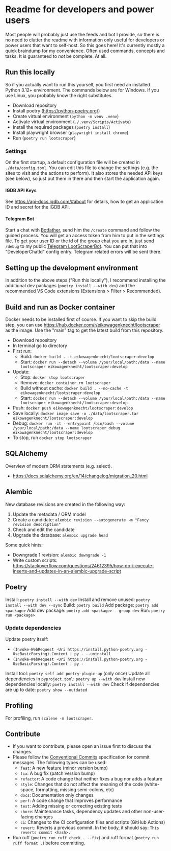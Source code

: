 # Readme for developers and power users

Most people will probably just use the feeds and bot I provide, so there is no need to clutter the readme with information only useful for developers or power users that want to self-host. So this goes here! It's currently mostly a quick braindump for my convenience. Often used commands, concepts and tasks. It is guaranteed to *not* be complete. At all.

## Run this locally

So if you actually want to run this yourself, you first need an installed Python 3.12+ environment. The commands below are for Windows. If you use Linux, you probably know the right substitutes.

- Download repository
- Install poetry (<https://python-poetry.org/>)
- Create virtual environment (`python -m venv .venv`)
- Activate virtual environment (`./.venv/Scripts/Activate`)
- Install the required packages (`poetry install`)
- Install playwright browser (`playwright install chrome`)
- Run (`poetry run lootscraper`)

### Settings

On the first startup, a default configuration file will be created in `./data/config.toml`. You can edit this file to change the settings (e.g. the sites to visit and the actions to perform). It also stores the needed API keys (see below), so just put them in there and then start the application again.

#### IGDB API Keys

See <https://api-docs.igdb.com/#about> for details, how to get an application ID and secret for the IGDB API.

#### Telegram Bot

Start a chat with [Botfather](https://t.me/botfather), send him the `/create` command and follow the guided process. You will get an access token from him to put in the settings file. To get your user ID or the id of the group chat you are in, just send `/debug` to my public [Telegram LootScraperBot](https://t.me/LootScraperBot). You can put that into "DeveloperChatId" config entry. Telegram related errors will be sent there.

## Setting up the development environment

In addition to the above steps ("Run this locally"), I recommend installing the additional dev packages (`poetry install --with dev`) and the recommended VS Code extensions (Extensions > Filter > Recommended).

## Build and run as Docker container

Docker needs to be installed first of course. If you want to skip the build step, you can use <https://hub.docker.com/r/eikowagenknecht/lootscraper> as the image. Use the "main" tag to get the latest build from this repository.

- Download repository
- In terminal go to directory
- First run:
  - Build: `docker build . -t eikowagenknecht/lootscraper:develop`
  - Start: `docker run --detach --volume /your/local/path:/data --name lootscraper eikowagenknecht/lootscraper:develop`
- Update:
  - Stop: `docker stop lootscraper`
  - Remove: `docker container rm lootscraper`
  - Build without cache: `docker build . --no-cache -t eikowagenknecht/lootscraper:develop`
  - Start: `docker run --detach --volume /your/local/path:/data --name lootscraper eikowagenknecht/lootscraper:develop`
- Push: `docker push eikowagenknecht/lootscraper:develop`
- Save locally: `docker image save -o ./data/lootscraper.tar eikowagenknecht/lootscraper:develop`
- Debug: `docker run -it --entrypoint /bin/bash --volume /your/local/path:/data --name lootscraper_debug eikowagenknecht/lootscraper:develop`
- To stop, run `docker stop lootscraper`

## SQLAlchemy

Overview of modern ORM statements (e.g. select).

- <https://docs.sqlalchemy.org/en/14/changelog/migration_20.html>

## Alembic

New database revisions are created in the following way:

1. Update the metadata / ORM model
2. Create a candidate: `alembic revision --autogenerate -m "Fancy revision description"`
3. Check and edit the candidate
4. Upgrade the database: `alembic upgrade head`

Some quick hints:

- Downgrade 1 revision: `alembic downgrade -1`
- Write custom scripts:
<https://stackoverflow.com/questions/24612395/how-do-i-execute-inserts-and-updates-in-an-alembic-upgrade-script>

## Poetry

Install: `poetry install --with dev`
Install and remove unused: `poetry install --with dev --sync`
Build: `poetry build`
Add package: `poetry add <package>`
Add dev package: `poetry add <package> --group dev`
Run: `poetry run <package>`

### Update dependencies

Update poetry itself:

- `(Invoke-WebRequest -Uri https://install.python-poetry.org -UseBasicParsing).Content | py - --uninstall`
- `(Invoke-WebRequest -Uri https://install.python-poetry.org -UseBasicParsing).Content | py -`

Install tool: `poetry self add poetry-plugin-up` (only once)
Update all dependencies in `pyproject.toml`: `poetry up --with dev`
Install new dependencies locally: `poetry install --with dev`
Check if dependencies are up to date: `poetry show --outdated`

## Profiling

For profiling, run `scalene -m lootscraper`.

## Contribute

- If you want to contribute, please open an issue first to discuss the changes.
- Please follow the [Conventional Commits](https://www.conventionalcommits.org/en/v1.0.0/) specification for commit messages. The following types can be used:
  - `feat`: A new feature (minor version bump)
  - `fix`: A bug fix (patch version bump)
  - `refactor`: A code change that neither fixes a bug nor adds a feature
  - `style`: Changes that do not affect the meaning of the code (white-space, formatting, missing semi-colons, etc)
  - `docs`: Documentation only changes
  - `perf`: A code change that improves performance
  - `test`: Adding missing or correcting existing tests
  - `chore`: Maintenance tasks, dependency updates and other non-user-facing changes
  - `ci`: Changes to the CI configuration files and scripts (GitHub Actions)
  - `revert`: Reverts a previous commit. In the body, it should say: `This reverts commit <hash>.`
- Run ruff (`poetry run ruff check . --fix`) and ruff format (`poetry run ruff format .`) before committing.

